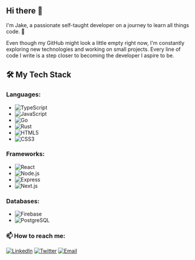 ## Hi there 👋
I'm Jake, a passionate self-taught developer on a journey to learn all things code. 🚀

Even though my GitHub might look a little empty right now, I'm constantly exploring new technologies and working on small projects. Every line of code I write is a step closer to becoming the developer I aspire to be.

## 🛠️ My Tech Stack

### **Languages:**
- ![TypeScript](https://img.shields.io/badge/-TypeScript-3178C6?style=flat-square&logo=typescript&logoColor=white)
- ![JavaScript](https://img.shields.io/badge/-JavaScript-F7DF1E?style=flat-square&logo=javascript&logoColor=black)
- ![Go](https://img.shields.io/badge/-Go-00ADD8?style=flat-square&logo=go&logoColor=white)
- ![Rust](https://img.shields.io/badge/-Rust-000000?style=flat-square&logo=rust&logoColor=white)
- ![HTML5](https://img.shields.io/badge/-HTML5-E34F26?style=flat-square&logo=html5&logoColor=white)
- ![CSS3](https://img.shields.io/badge/-CSS3-1572B6?style=flat-square&logo=css3&logoColor=white)

### **Frameworks:**
- ![React](https://img.shields.io/badge/-React-61DAFB?style=flat-square&logo=react&logoColor=white)
- ![Node.js](https://img.shields.io/badge/-Node.js-339933?style=flat-square&logo=node.js&logoColor=white)
- ![Express](https://img.shields.io/badge/-Express-000000?style=flat-square&logo=express&logoColor=white)
- ![Next.js](https://img.shields.io/badge/-Next.js-000000?style=flat-square&logo=next.js&logoColor=white)

### **Databases:**
- ![Firebase](https://img.shields.io/badge/-Firebase-FFCA28?style=flat-square&logo=firebase&logoColor=white)
- ![PostgreSQL](https://img.shields.io/badge/-PostgreSQL-336791?style=flat-square&logo=postgresql&logoColor=white)


### 📫 How to reach me:

[![LinkedIn](https://img.shields.io/badge/LinkedIn-%230077B5.svg?&style=for-the-badge&logo=linkedin&logoColor=white)](https://www.linkedin.com/in/jakelequire/)
[![Twitter](https://img.shields.io/badge/Twitter-%231DA1F2.svg?&style=for-the-badge&logo=twitter&logoColor=white)](https://twitter.com/jakelequire)
[![Email](https://img.shields.io/badge/Email-%23D14836.svg?&style=for-the-badge&logo=gmail&logoColor=white)](mailto:jacoblequire@outlook.com)


<br />

[linkedin]: https://www.linkedin.com/in/jakelequire/
[twitter]: https://twitter.com/Jake_LeQuire_
[email]: mailto:jacoblequire@outlook.com
